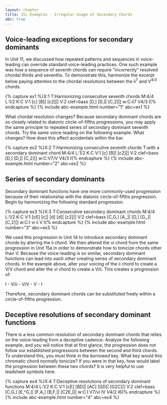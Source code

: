 ```yaml
---
layout: chapter
title: 15c Examples - Irregular Usage of Secondary Chords
abc: true
---
```


## Voice-leading exceptions for secondary dominants

In Unit 11, we discussed how repeated patterns and sequences in voice-leading can override standard voice-leading practices. One such example was how a sequence of seventh chords can require "incorrectly" resolved chordal thirds and sevenths. To demonstrate this, harmonize the excerpt below paying attention to the chordal resolutions between the ii<sup>7</sup> and V<sup>4/3</sup> chords.

{% capture ex1 %}X:1
T:Harmonizing consecutive seventh chords
M:4/4
L:1/2
K:C
V:1
[c] [B]| [c2]|]
V:2 clef=bass
[D,] [D,]| [C,2]|]
w:C:ii7 V4/3 I{% endcapture %}
{% include abc-example.html number="1" abc=ex1 %}

What chordal resolution changes? Because secondary dominant chords are so closely related to diatonic circle-of-fifths progressions, you may apply the same principle to repeated series of secondary dominant seventh chords. Try the same voice-leading on the following example. What changes? How does this affect accidentals within the bar.

{% capture ex2 %}X:2
T:Harmonizing consecutive seventh chords
T:with a secondary dominant chord
M:4/4
L:1/2
K:C
V:1
[c] [B]| [c2]|]
V:2 clef=bass
[D,] [D,]| [C,2]|]
w:C:V7/V V4/3 I{% endcapture %}
{% include abc-example.html number="2" abc=ex2 %}

## Series of secondary dominants

Secondary dominant functions have one more commonly-used progression because of their relationship with the diatonic circle-of-fifths progression. Begin by harmonizing the following standard progression.

{% capture ex3 %}X:3
T:Consecutive secondary dominant chords
M:4/4
L:1/2
K:C
V:1
[cE] [c]| [d] [d]| [c2]|]
V:2 clef=bass
[C,G,] [A,,]| [D,] [G,,]| [C,2]|]
w:C:I vi ii V I{% endcapture %}
{% include abc-example.html number="3" abc=ex3 %}

We used this progression in Unit 14 to introduce secondary dominant chords by altering the ii chord. We then altered the vi chord from the same progression in Unit 15a in order to demonstrate how to tonicize chords other than V. Because the voice-leading is so similar, secondary dominant functions can lead into *each other* creating series of secondary dominant chords. In the example above, alter your voicing of the ii chord to create a V/V chord and alter the vi chord to create a V/ii. This creates a progression of:

I - V/ii - V/V - V - I

Therefore, secondary dominant chords can be substituted freely within a circle-of-fifths progression.

## Deceptive resolutions of secondary dominant functions

There is a less common resolution of secondary dominant chords that relies on the voice-leading from a deceptive cadence. Analyze the following example, and you will notice that at first glance, the progression does not follow our established progressions between the second and third chords. To understand this, you must think in the *borrowed* key. What key would this chromatic chord *normally* tonicize? If you were in that key, how would label the progression between these two chords? It is very helpful to use leadsheet symbols here.

{% capture ex4 %}X:4
T:Deceptive resolutions of secondary dominant functions
M:4/4
L:1/2
K:C
V:1
[cE] [BD]| [AC] [GD]| [G2C]|]
V:2 clef=bass
[C,G,] [E,^G,]| [F,A,] [B,F,]| [C2E,]|]
w:C:I V7/vi IV V4/2 I6{% endcapture %}
{% include abc-example.html number="4" abc=ex4 %}